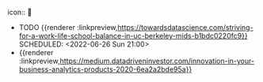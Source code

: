 icon:: 📖

- TODO {{renderer :linkpreview,https://towardsdatascience.com/striving-for-a-work-life-school-balance-in-uc-berkeley-mids-b1bdc0220fc9}}
  SCHEDULED: <2022-06-26 Sun 21:00>
- {{renderer :linkpreview,https://medium.datadriveninvestor.com/innovation-in-your-business-analytics-products-2020-6ea2a2bde95a}}